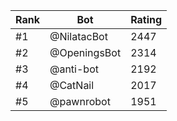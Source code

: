 Rank|Bot|Rating
---|---|---
#1|@NilatacBot|2447
#2|@OpeningsBot|2314
#3|@anti-bot|2192
#4|@CatNail|2017
#5|@pawnrobot|1951
